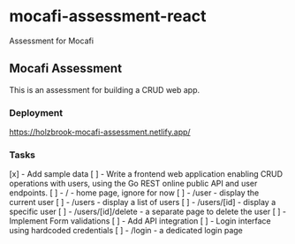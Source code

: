 # mocafi-assessment-react
Assessment for Mocafi

## Mocafi Assessment

This is an assessment for building a CRUD web app.

### Deployment

https://holzbrook-mocafi-assessment.netlify.app/

### Tasks

[x] - Add sample data
[ ] - Write a frontend web application enabling CRUD operations with users, using the Go REST online public API and user endpoints.
    [ ] - / - home page, ignore for now
    [ ] - /user - display the current user
    [ ] - /users - display a list of users
    [ ] - /users/[id] - display a specific user
    [ ] - /users/[id]/delete - a separate page to delete the user
[ ] - Implement Form validations
[ ] - Add API integration
[ ] - Login interface using hardcoded credentials
[ ] - /login - a dedicated login page
